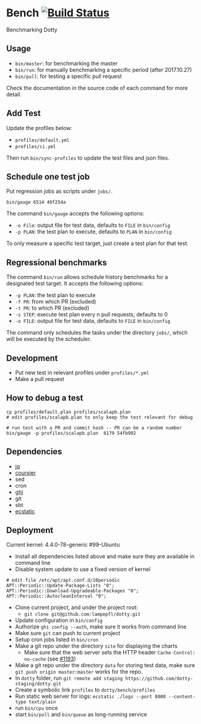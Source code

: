 # Bench [![Build Status](https://travis-ci.org/lampepfl/bench.svg?branch=master)](https://travis-ci.org/lampepfl/bench)

Benchmarking Dotty

## Usage

- `bin/master`: for benchmarking the master
- `bin/run`: for manually benchmarking a specific period (after 2017.10.27)
- `bin/pull`: for testing a specific pull request

Check the documentation in the source code of each command for more detail.

## Add Test

Update the profiles below:

- `profiles/default.yml`
- `profiles/ci.yml`

Then run `bin/sync-profiles` to update the test files and json files.

## Schedule one test job

Put regression jobs as scripts under `jobs/`.

```
bin/gauge 6514 49f254a
```

The command `bin/gauge` accepts the following options:

- `-o File`: output file for test data, defaults to `FILE` in `bin/config`
- `-p PLAN`: the test plan to execute, defaults to `PLAN` in `bin/config`

To only measure a specific test target, just create a test plan for that test.

## Regressional benchmarks

The command `bin/run` allows schedule history benchmarks for a designated test target.
It accepts the following options:

- `-p PLAN`: the test plan to execute
- `-f PR`: from which PR (excluded)
- `-t PR`: to which PR (excluded)
- `-s STEP`: execute test plan every n pull requests, defaults to 0
- `-o FILE`: output file for test data, defaults to `FILE` in `bin/config`

The command only schedules the tasks under the directory `jobs/`, which will be executed
by the scheduler.

## Development

- Put new test in relevant profiles under `profiles/*.yml`
- Make a pull request

## How to debug a test

```
cp profiles/default.plan profiles/scalapb.plan
# edit profiles/scalapb.plan to only keep the test relevant for debug

# run test with a PR and commit hash -- PR can be a random number
bin/gauge -p profiles/scalapb.plan  6179 54fb992
```

## Dependencies

- [jq](https://stedolan.github.io/jq)
- [coursier](https://get-coursier.io)
- sed
- cron
- [ghi](https://github.com/stephencelis/ghi)
- git
- sbt
- [ecstatic](https://github.com/jfhbrook/node-ecstatic)

## Deployment

Current kernel: 4.4.0-78-generic #99-Ubuntu

- Install all dependencies listed above and make sure they are available in command line
- Disable system update to use a fixed version of kernel

```
# edit file /etc/apt/apt.conf.d/10periodic
APT::Periodic::Update-Package-Lists "0";
APT::Periodic::Download-Upgradeable-Packages "0";
APT::Periodic::AutocleanInterval "0";
```

- Clone current project, and under the project root:
  - `git clone git@github.com:lampepfl/dotty.git`
- Update configuration in `bin/config`
- Authorize `ghi config --auth`, make sure it works from command line
- Make sure `git` can push to current project
- Setup cron jobs listed in `bin/cron`
- Make a git repo under the directory `site` for displaying the charts
  * Make sure that the web server sets the HTTP header `Cache-Control: no-cache` (see [#1193][#1193])
- Make a git repo under the directory `data` for storing test data, make sure `git push origin master:master` works for the repo.
- In `dotty` folder, run `git remote add staging https://github.com/dotty-staging/dotty.git`
- Create a symbolic link `profiles` to `dotty/bench/profiles`
- Run static web server for logs: `ecstatic ./logs --port 8000 --content-type text/plain`
- run `bin/cpu` once
- start `bin/poll` and `bin/queue` as long-running service


[#1193]: https://github.com/lampepfl/bench/issues/1193